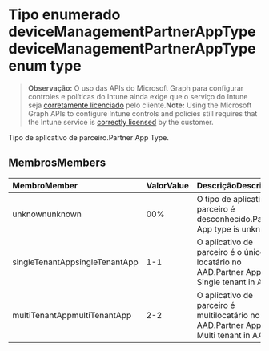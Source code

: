 # <a name="devicemanagementpartnerapptype-enum-type"></a><span data-ttu-id="0753a-101">Tipo enumerado deviceManagementPartnerAppType</span><span class="sxs-lookup"><span data-stu-id="0753a-101">deviceManagementPartnerAppType enum type</span></span>

> <span data-ttu-id="0753a-102">**Observação:** O uso das APIs do Microsoft Graph para configurar controles e políticas do Intune ainda exige que o serviço do Intune seja [corretamente licenciado](https://go.microsoft.com/fwlink/?linkid=839381) pelo cliente.</span><span class="sxs-lookup"><span data-stu-id="0753a-102">**Note:** Using the Microsoft Graph APIs to configure Intune controls and policies still requires that the Intune service is [correctly licensed](https://go.microsoft.com/fwlink/?linkid=839381) by the customer.</span></span>

<span data-ttu-id="0753a-103">Tipo de aplicativo de parceiro.</span><span class="sxs-lookup"><span data-stu-id="0753a-103">Partner App Type.</span></span>
## <a name="members"></a><span data-ttu-id="0753a-104">Membros</span><span class="sxs-lookup"><span data-stu-id="0753a-104">Members</span></span>
|<span data-ttu-id="0753a-105">Membro</span><span class="sxs-lookup"><span data-stu-id="0753a-105">Member</span></span>|<span data-ttu-id="0753a-106">Valor</span><span class="sxs-lookup"><span data-stu-id="0753a-106">Value</span></span>|<span data-ttu-id="0753a-107">Descrição</span><span class="sxs-lookup"><span data-stu-id="0753a-107">Description</span></span>|
|:---|:---|:---|
|<span data-ttu-id="0753a-108">unknown</span><span class="sxs-lookup"><span data-stu-id="0753a-108">unknown</span></span>|<span data-ttu-id="0753a-109">0</span><span class="sxs-lookup"><span data-stu-id="0753a-109">0%</span></span>|<span data-ttu-id="0753a-110">O tipo de aplicativo de parceiro é desconhecido.</span><span class="sxs-lookup"><span data-stu-id="0753a-110">Partner App type is unknown.</span></span>|
|<span data-ttu-id="0753a-111">singleTenantApp</span><span class="sxs-lookup"><span data-stu-id="0753a-111">singleTenantApp</span></span>|<span data-ttu-id="0753a-112">1</span><span class="sxs-lookup"><span data-stu-id="0753a-112">-1</span></span>|<span data-ttu-id="0753a-113">O aplicativo de parceiro é o único locatário no AAD.</span><span class="sxs-lookup"><span data-stu-id="0753a-113">Partner App is Single tenant in AAD.</span></span>|
|<span data-ttu-id="0753a-114">multiTenantApp</span><span class="sxs-lookup"><span data-stu-id="0753a-114">multiTenantApp</span></span>|<span data-ttu-id="0753a-115">2</span><span class="sxs-lookup"><span data-stu-id="0753a-115">-2</span></span>|<span data-ttu-id="0753a-116">O aplicativo de parceiro é multilocatário no AAD.</span><span class="sxs-lookup"><span data-stu-id="0753a-116">Partner App is Multi tenant in AAD.</span></span>|








